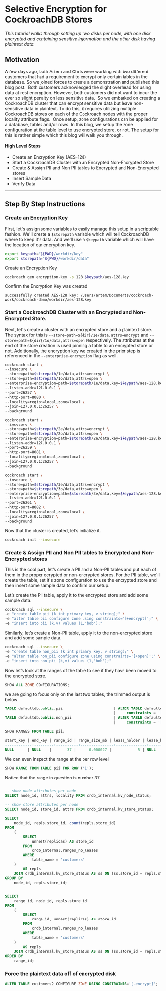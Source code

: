 # Selective Encryption for CockroachDB Stores

*This tutorial walks through setting up two disks per node, with one disk encrypted and containing sensitive information and the other disk having plaintext data.*

## Motivation

A few days ago, both Artem and Chris were working with two different customers that had a requirement to encrypt only certain tables in the database.  So we joined forces to create a demonstration and published this blog post.  Both customers acknowledged the slight overhead for using data at rest encryption.  However, both customers did not want to incur the ever so slight penalty on less sensitive data.  So we embarked on creating a CockroachDB cluster that can encrypt sensitive data but leave non-sensitive data in plaintext.  To do this, it requires utilizing multiple CockroachDB stores on each of the Cockroach nodes with the proper locality attribute flags.  Once setup, zone configurations can be applied for a database, tables and/or rows.  In this blog, we setup the zone configuration at the table level to use encrypted store, or not. The setup for this is rather simple which this blog will walk you through.

#### High Level Steps
- Create an Encryption Key (AES-128)
- Start a CockroachDB Cluster with an Encrypted Non-Encrypted Store
- Create & Assign PII and Non PII tables to Encrypted and Non-Encrypted stores
- Insert Sample Data
- Verify Data

----

## Step By Step Instructions
### Create an Encryption Key

First, let's assign some variables to easily manage this setup in a scriptable fashion.  We'll create a `$storepath` variable which will tell CockroachDB where to keep it's data.  And we'll use a `$keypath` variable which will have the location of our encryption key.

```bash
export keypath="${PWD}/workdir/key"
export storepath="${PWD}/workdir/data"
```

Create an Encryption Key

```bash
cockroach gen encryption-key -s 128 $keypath/aes-128.key
```

Confirm the Encryption Key was created
```
successfully created AES-128 key: /Users/artem/Documents/cockroach-work/cockroach-demo/workdir/aes-128.key
```

### Start a CockroachDB Cluster with an Encrypted and Non-Encrypted Store.

Next, let's create a cluster with an encrypted store and a plaintext store.  The syntax for this is `--store=path=${dir}/1e/data,attrs=encrypt` and `--store=path=${dir}/1o/data,attrs=open` respectively. The attributes at the end of the store creation is used pinning a table to an encrypted store or not. Additionally, the encryption key we created in the prior step is referenced in the `--enterprise-encryption` flag as well.

```bash
cockroach start \
--insecure \
--store=path=$storepath/1e/data,attrs=encrypt \
--store=path=$storepath/1o/data,attrs=open \
--enterprise-encryption=path=$storepath/1e/data,key=$keypath/aes-128.key,old-key=plain \
--listen-addr=127.0.0.1 \
--port=26257 \
--http-port=8080 \
--locality=region=local,zone=local \
--join=127.0.0.1:26257 \
--background

cockroach start \
--insecure \
--store=path=$storepath/2e/data,attrs=encrypt \
--store=path=$storepath/2o/data,attrs=open \
--enterprise-encryption=path=$storepath/2e/data,key=$keypath/aes-128.key,old-key=plain \
--listen-addr=127.0.0.1 \
--port=26259 \
--http-port=8081 \
--locality=region=local,zone=local \
--join=127.0.0.1:26257 \
--background

cockroach start \
--insecure \
--store=path=$storepath/3e/data,attrs=encrypt \
--store=path=$storepath/3o/data,attrs=open \
--enterprise-encryption=path=$storepath/3e/data,key=$keypath/aes-128.key,old-key=plain \
--listen-addr=127.0.0.1 \
--port=26261 \
--http-port=8082 \
--locality=region=local,zone=local \
--join=127.0.0.1:26257 \
--background
```

Now that the cluster is created, let’s initialize it.

```bash
cockroach init --insecure
```

### Create & Assign PII and Non PII tables to Encrypted and Non-Encrypted stores


This is the cool part, let’s create a PII and a Non-PII tables and put each of them in the proper ecrypted or non-encrypted stores.  For the PII table, we'll create the table, set it's zone configuration to use the encrypted store and then insert some sample data to confirm our setup.

Let’s create the PII table, apply it to the encrypted store and add some sample data.

```bash
cockroach sql --insecure \
-e "create table pii (k int primary key, v string);" \
-e "alter table pii configure zone using constraints='[+encrypt]';" \
-e "insert into pii (k,v) values (1,'bob');"
```

Similarly, let’s create a Non-PII table, apply it to the non-encrypted store and add some sample data.

```bash
cockroach sql --insecure \
-e "create table non_pii (k int primary key, v string);" \
-e "alter table non_pii configure zone using constraints='[+open]';" \
-e "insert into non_pii (k,v) values (1,'bob');"
```

Now let’s look at the ranges of the table to see if they have been moved to the encrypted store.

```sql
SHOW ALL ZONE CONFIGURATIONS;
```

we are going to focus only on the last two tables, the trimmed output is below


```sql
TABLE defaultdb.public.pii                       | ALTER TABLE defaultdb.public.pii CONFIGURE ZONE USING
                                                 |     constraints = '[+encrypt]'
TABLE defaultdb.public.non_pii                   | ALTER TABLE defaultdb.public.non_pii CONFIGURE ZONE USING
                                                 |     constraints = '[+open]'
```

```sql
SHOW RANGES FROM TABLE pii;
```

```sql
start_key | end_key | range_id | range_size_mb | lease_holder | lease_holder_locality | replicas |                               replica_localities
------------+---------+----------+---------------+--------------+-----------------------+----------+----------------------------------------------------------------------------------
NULL      | NULL    |       37 |      0.000027 |            5 | NULL                  | {1,3,5}  | {"region=local,zone=local","region=local,zone=local","region=local,zone=local"}
```

We can even inspect the range at the per row level

```sql
SHOW RANGE FROM TABLE pii FOR ROW ('1');
```

Notice that the range in question is number 37

```sql

-- show node attributes per node
SELECT node_id, attrs, locality FROM crdb_internal.kv_node_status;

-- show store attributes per node
SELECT node_id, store_id, attrs FROM crdb_internal.kv_store_status;

SELECT
	node_id, repls.store_id, count(repls.store_id)
FROM
	(
		SELECT
			unnest(replicas) AS store_id
		FROM
			crdb_internal.ranges_no_leases
		WHERE
			table_name = 'customers'
	)
		AS repls
	JOIN crdb_internal.kv_store_status AS ss ON (ss.store_id = repls.store_id)
GROUP BY
	node_id, repls.store_id;


SELECT
	range_id, node_id, repls.store_id
FROM
	(
		SELECT
			range_id, unnest(replicas) AS store_id
		FROM
			crdb_internal.ranges_no_leases
		WHERE
			table_name = 'customers'
	)
		AS repls
	JOIN crdb_internal.kv_store_status AS ss ON (ss.store_id = repls.store_id)
ORDER BY
	range_id;
```

### Force the plaintext data off of encrypted disk

```sql
ALTER TABLE customers2 CONFIGURE ZONE USING CONSTRAINTS='[-encrypt]';
```
